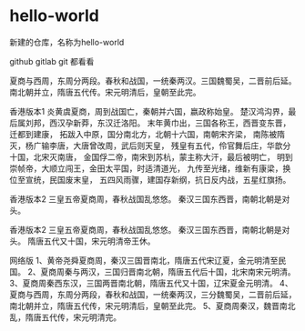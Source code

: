 # hello-world
新建的仓库，名称为hello-world

github gitlab git 都看看

夏商与西周，东周分两段。春秋和战国，一统秦两汉。三国魏蜀吴，二晋前后延。南北朝并立，隋唐五代传。宋元明清后，皇朝至此完。

香港版本1
炎黄虞夏商，周到战国亡，秦朝并六国，嬴政称始皇。
楚汉鸿沟界，最后属刘邦，西汉孕新莽，东汉迁洛阳。
末年黄巾出，三国各称王，西晋变东晋，迁都到建康，
拓跋入中原，国分南北方，北朝十六国，南朝宋齐梁，
南陈被隋灭，杨广输李唐，大唐曾改周，武后则天皇，
残皇有五代，伶官舞后庄，华歆分十国，北宋灭南唐，
金国俘二帝，南宋到苏杭，蒙主称大汗，最后被明亡，
明到崇帧帝，大顺立闯王，金田太平国，时适清道光，
九传至光绪，维新有康梁，换位至宣统，民国废末皇，
五四风雨骤，建国存新纲，抗日反内战，五星红旗扬。

香港版本2
三皇五帝夏商周，春秋战国乱悠悠。
秦汉三国东西晋，南朝北朝是对头。

香港版本2
三皇五帝夏商周，春秋战国乱悠悠。
秦汉三国东西晋，南朝北朝是对头。
隋唐五代又十国，宋元明清帝王休。

网络版
1、黄帝尧舜夏商周，秦汉三国晋南北，隋唐五代宋辽夏，金元明清至民国。
2、夏商周秦与两汉，三国归晋南北朝，隋唐五代后十国，北宋南宋元明清。
3、夏商周秦西东汉，三国两晋南北朝，隋唐五代又十国，辽宋夏金元明清。
4、夏商与西周，东周分两段，春秋和战国，一统秦两汉，三分魏蜀吴，二晋前后延，南北朝并立，隋唐五代传，宋元明清后，皇朝至此完。
5、夏商周秦汉，魏晋南北乱，隋唐五代传，宋元明清完。